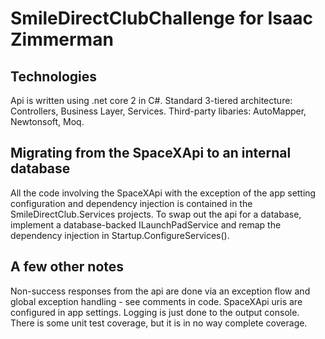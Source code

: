 # SmileDirectClubChallenge for Isaac Zimmerman

## Technologies

Api is written using .net core 2 in C#.
Standard 3-tiered architecture: Controllers, Business Layer, Services.
Third-party libaries: AutoMapper, Newtonsoft, Moq.

## Migrating from the SpaceXApi to an internal database

All the code involving the SpaceXApi with the exception of the app setting configuration and dependency injection is contained in the SmileDirectClub.Services projects.
To swap out the api for a database, implement a database-backed ILaunchPadService and remap the dependency injection in Startup.ConfigureServices().

## A few other notes

Non-success responses from the api are done via an exception flow and global exception handling - see comments in code.
SpaceXApi uris are configured in app settings.
Logging is just done to the output console.
There is some unit test coverage, but it is in no way complete coverage.
